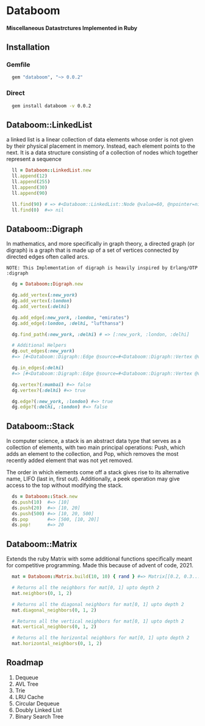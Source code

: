# Databoom 
#### Miscellaneous Datastrctures Implemented in Ruby

## Installation
### Gemfile
  ```ruby
    gem "databoom", "~> 0.0.2"
  ```
### Direct
  ```bash
    gem install databoom -v 0.0.2
  ```

## Databoom::LinkedList

a linked list is a linear collection of data elements whose order is not given by their physical 
placement in memory. Instead, each element points to the next. It is a data structure consisting 
of a collection of nodes which together represent a sequence

```ruby
  ll = Databoom::LinkedList.new
  ll.append(12)
  ll.append(255)
  ll.append(30)
  ll.append(90)

  ll.find(90) # => #<Databoom::LinkedList::Node @value=60, @npointer=nil>
  ll.find(0)  #=> nil
```

## Databoom::Digraph

In mathematics, and more specifically in graph theory, a directed graph (or digraph) is a graph 
that is made up of a set of vertices connected by directed edges often called arcs.

`NOTE: This Implementation of digraph is heavily inspired by Erlang/OTP :digraph`

```ruby
  dg = Databoom::Digraph.new

  dg.add_vertex(:new_york)
  dg.add_vertex(:london)
  dg.add_vertex(:delhi)

  dg.add_edge(:new_york, :london, "emirates")
  dg.add_edge(:london, :delhi, "lufthansa")

  dg.find_path(:new_york, :delhi) # => [:new_york, :london, :delhi]

  # Additional Helpers
  dg.out_edges(:new_york) 
  #=> [#<Databoom::Digraph::Edge @source=#<Databoom::Digraph::Vertex @value = :new_york>, @sink = #<Databoom::Digraph::Vertex @value = :london>>]

  dg.in_edges(:delhi) 
  #=> [#<Databoom::Digraph::Edge @source=#<Databoom::Digraph::Vertex @value = :london>, @sink = #<Databoom::Digraph::Vertex @value = :delhi>>]

  dg.vertex?(:mumbai) #=> false
  dg.vertex?(:delhi) #=> true

  dg.edge?(:new_york, :london) #=> true
  dg.edge?(:delhi, :london) #=> false
```

## Databoom::Stack
In computer science, a stack is an abstract data type that serves as a collection of elements, with two main principal operations:
Push, which adds an element to the collection, and
Pop, which removes the most recently added element that was not yet removed.

The order in which elements come off a stack gives rise to its alternative name, LIFO (last in, first out). Additionally, a peek operation may give access to the top without modifying the stack.

```ruby
  ds = Databoom::Stack.new
  ds.push(10)  #=> [10]
  ds.push(20)  #=> [10, 20]
  ds.push(500) #=> [10, 20, 500]
  ds.pop       #=> [500, [10, 20]]
  ds.pop!      #=> 20
```
## Databoom::Matrix
Extends the ruby Matrix with some additional functions specifically meant for competitive programming.
Made this because of advent of code, 2021.

```ruby
  mat = Databoom::Matrix.build(10, 10) { rand } #=> Matrix[[0.2, 0.3...], [0.1, 0.8...]...]

  # Returns all the neighbors for mat[0, 1] upto depth 2
  mat.neighbors(0, 1, 2)

  # Returns all the diagonal neighbors for mat[0, 1] upto depth 2
  mat.diagonal_neighbors(0, 1, 2)

  # Returns all the vertical neighbors for mat[0, 1] upto depth 2
  mat.vertical_neighbors(0, 1, 2)

  # Returns all the horizontal neighbors for mat[0, 1] upto depth 2
  mat.horizontal_neighbors(0, 1, 2)
```

## Roadmap
1. Dequeue
2. AVL Tree
3. Trie
4. LRU Cache
5. Circular Dequeue
6. Doubly Linked List
7. Binary Search Tree


